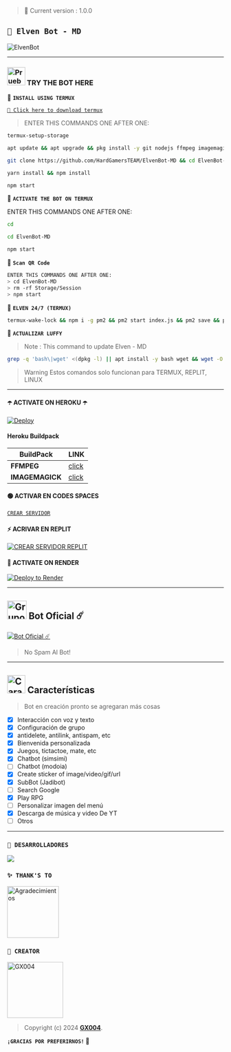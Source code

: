 > 🚩 Current version : 1.0.0

## **`🍟 Elven Bot - MD`**

![ElvenBot](https://i.ibb.co/HGqYPbf/logo-color.png)

---

### <img src="https://i.pinimg.com/originals/19/80/6e/19806e91932e6054965fc83b85241270.gif" alt="Prueba El Bot Aqui" width="42" height="42"> TRY THE BOT HERE

🍟 **`INSTALL USING TERMUX`**

[`🚩 Click here to download termux`](https://www.mediafire.com/file/3hsvi3xkpq3a64o/termux_118.apk/file)

> ENTER THIS COMMANDS ONE AFTER ONE:

```bash
termux-setup-storage
```
```bash
apt update && apt upgrade && pkg install -y git nodejs ffmpeg imagemagick yarn
```
```bash
git clone https://github.com/HardGamersTEAM/ElvenBot-MD && cd ElvenBot-MD
```
```bash
yarn install && npm install
```
```bash
npm start
```

🍟 **`ACTIVATE THE BOT ON TERMUX`**

ENTER THIS COMMANDS ONE AFTER ONE:
```bash
cd
```
```bash
cd ElvenBot-MD
```
```bash
npm start
```

🚩 **`Scan QR Code`**
```bash
ENTER THIS COMMANDS ONE AFTER ONE:
> cd ElvenBot-MD
> rm -rf Storage/Session
> npm start
```

🍟 **`ELVEN 24/7 (TERMUX)`**
```bash
termux-wake-lock && npm i -g pm2 && pm2 start index.js && pm2 save && pm2 logs 
```

🚩 **`ACTUALIZAR LUFFY`**
> Note : This command to update Elven - MD 
```bash
grep -q 'bash\|wget' <(dpkg -l) || apt install -y bash wget && wget -O - https://raw.githubusercontent.com/OfcDiego/LuffyBot-MD/master/update.sh | bash
```

> Warning Estos comandos solo funcionan para TERMUX, REPLIT, LINUX

---

#### ☂️ ACTIVATE ON HEROKU ☂️
[![Deploy](https://www.herokucdn.com/deploy/button.svg)](https://heroku.com/deploy?template=https://github.com/HardGamersTEAM/ElvenBot-MD)

#### Heroku Buildpack
| BuildPack | LINK |
|--------|--------|
| **FFMPEG** |[click](https://github.com/jonathanong/heroku-buildpack-ffmpeg-latest) |
| **IMAGEMAGICK** | [click](https://github.com/DuckyTeam/heroku-buildpack-imagemagick) |


#### 🟢 ACTIVAR EN CODES SPACES 
[`CREAR SERVIDOR`](https://github.com/codespaces/new?skip_quickstart=true&machine=basicLinux32gb&repo=HardGamersTEAM/ElvenBot-MD&ref=main&geo=UsEast)

#### ⚡ ACRIVAR EN REPLIT
[![`CREAR SERVIDOR REPLIT`](https://repl.it/badge/github/HardGamersTEAM/ElvenBot-MD)](https://repl.it/github/HardGamersTEAM/ElvenBot-MD)

#### 🤍 ACTIVATE ON RENDER
[![Deploy to Render](https://render.com/images/deploy-to-render-button.svg)](https://dashboard.render.com/blueprint/new?repo=https%3A%2F%2Fgithub.com%2HardGamersTEAM%ElvenBot-MD) 

---

## <img src="https://static.wikia.nocookie.net/nyancat/images/d/d3/Nyan-cat.gif/revision/latest/scale-to-width-down/400?cb=20131231222500&path-prefix=es" alt="Grupo" width="45" height="43"> Bot Oficial ☄️

<a href="https://wa.me/212774265928?text=!menu"><img alt="Bot Oficial ☄️" src="https://img.shields.io/badge/Bot - Oficial-00FFFF?style=for-the-badge&logo=whatsapp&logoColor=white"/></a>

> No Spam Al Bot!

---

## <img src="https://i.pinimg.com/originals/73/69/6e/73696e022df7cd5cb3d999c6875361dd.gif" alt="Características" width="42" height="42"> Características

> Bot en creación pronto se agregaran más cosas 

- [x] Interacción con voz y texto
- [x] Configuración de grupo
- [x] antidelete, antilink, antispam, etc
- [x] Bienvenida personalizada
- [x] Juegos, tictactoe, mate, etc
- [x] Chatbot (simsimi)
- [ ] Chatbot (modoia)
- [x] Create sticker of image/video/gif/url
- [x] SubBot (Jadibot)
- [ ] Search Google
- [x] Play RPG
- [ ] Personalizar imagen del menú
- [x] Descarga de música y video De YT
- [ ] Otros

--- 

### `🚩 DESARROLLADORES`
<a href="https://github.com/HardGamersTEAM/ElvenBot-MD/graphs/contributors">
<img src="https://contrib.rocks/image?repo=HardGamersTEAM/ElvenBot-MD" /> 
</a>

### `✨️ THANK'S TO`
<a
href="https://github.com/BrunoSobrino"><img src="https://github.com/BrunoSobrino.png" width="120" height="120" alt="Agradecimientos"/></a>

### `🍟 CREATOR`
<a
href="https://github.com/GX004"><img src="https://github.com/GX004.png" width="130" height="130" alt="GX004"/></a>

> Copyright (c) 2024 **[GX004](https://github.com/HardGamersTEAM/ElvenBot-MD)**.

**`¡GRACIAS POR PREFERIRNOS!` 🍟**
